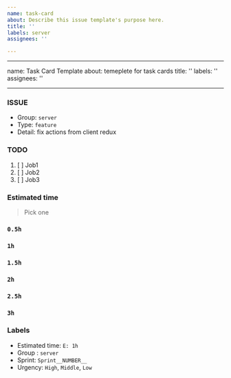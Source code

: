 ```yaml
---
name: task-card
about: Describe this issue template's purpose here.
title: ''
labels: server
assignees: ''

---
```


---
name: Task Card Template
about: temeplete for task cards
title: ''
labels: ''
assignees: ''

---

### ISSUE
- Group:  `server`
- Type: `feature`
- Detail: fix actions from client redux

### TODO
1. [ ] Job1
2. [ ] Job2
3. [ ] Job3

### Estimated time
> Pick one
### `0.5h`
### `1h`
### `1.5h`
### `2h`
### `2.5h`
### `3h`

### Labels
- Estimated time: `E: 1h`
- Group :  `server`
- Sprint: `Sprint__NUMBER__`
- Urgency: `High`, `Middle`, `Low`
